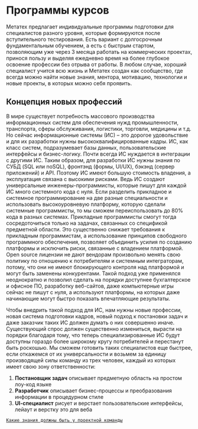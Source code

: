 # Программы курсов

Метатех предлагает индивидуальные программы подготовки для специалистов разного уровня, которые формируются после вступительного тестирования. Есть вариант с долгосрочным фундаментальным обучением, а есть с быстрым стартом, позволяющим уже через 3 месяца работать на коммерческих проектах, принося пользу и выделяя ежедневно время на более глубокое освоение профессии без отрыва от работы. В любом случае, хороший специалист учится всю жизнь и Метатех создан как сообщество, где всегда можно найти новые знания, ментора, мотивацию, технологии и новые проекты, в которых можно себя проявить.

## Концепция новых профессий

В мире существует потребность массового производства информационных систем для обеспечения нужд промышленности, транспорта, сферы обслуживания, логистики, торговли, медицины и т.д. Но сейчас информационные системы (ИС) – это дорогое удовольствие и для их разработки нужны высококвалифицированные кадры. ИС, как класс систем, подразумевает базы данных, пользовательские интерфейсы и бизнес-логику. Почти всегда ИС нуждается в интеграции с другими ИС. Таким образом, для разработки ИС нужны знания по СУБД (SQL или noSQL), фронтэнд (формы, UI/UX), бэкэнд (сервер приложений) и API. Поэтому ИС имеют большую стоимость владения, а эксплуатация связана с высокими рисками. Ведь ИС создают универсальные инженеры-программисты, которые пишут для каждой ИС много системного кода с нуля. Если разделить прикладное и системное программирование на две разные специальности и использовать высокоуровневую платформу, которую сделали системные программисты, то мы сможем переиспользовать до 80% кода в разных системах. Прикладные программисты смогут тогда сосредоточиться только на задачах, связанных со спецификой предметной области. Это существенно снижает требования к прикладным программистам, а использование принципов свободного программного обеспечения, позволяет объединить усилия по созданию платформы и исключить риски, связанные с владением платформой. Open source лицензии не дают вендорам произвольно менять свою политику по отношению к потребителям и системным интеграторам, потому, что они не имеют блокирующего контроля над платформой и могут быть заменены конкурентами. Такой подход уже применялся неоднократно и позволил сделать на порядки доступнее бухгалтерское и офисное ПО, разработку веб-сайтов, даже компьютерные игры сейчас не пишут с нуля, а используют платформы, на которых даже начинающие могут быстро показать впечатляющие результаты.

Чтобы внедрить такой подход для ИС, нам нужны новые профессии, новая система подготовки кадров, новый подход к постановки задач и даже заказчик таких ИС должен думать о них совершенно иначе. Существующий спрос должен существенно измениться, вырасти на порядки благодаря тому, что теперь специализированные ИС будут доступны гораздо более широкому кругу потребителей и перестанут быть роскошью. Мы сможем готовить таких специалистов еще быстрее, если откажемся от их универсальности и возьмем за единицу производящей силы команду из трех человек, каждый из которых имеет свою зону ответственности:

1. **Постановщик задач** описывает предметную область на простом лоу-код языке
2. **Разработчик** описывает бизнес-процессы и преобразования информации в процедурном стиле
3. **UI-cпециалист** рисует и верстает пользовательские интерфейсы, лейаут и верстку это для веба

[`Какие знания должны быть у проектной команды`](knowledge/Team.md)
